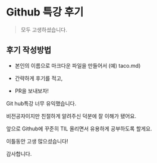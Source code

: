 # Github 특강 후기

> 모두 고생하셨습니다.

## 후기 작성방법

* 본인의 이름으로 마크다운 파일을 만들어서 (예) taco.md)

* 간략하게 후기를 적고,

* PR을 보내보자!



Git hub특강 너무 유익했습니다. 

비전공자이지만 친절하게 알려주신 덕분에 잘 이해가 됐어요.

앞으로 Github에 꾸준히 TIL 올리면서 유용하게 공부하도록 할게요.

이틀동안 고생 많으셨습니다!

감사합니다.
